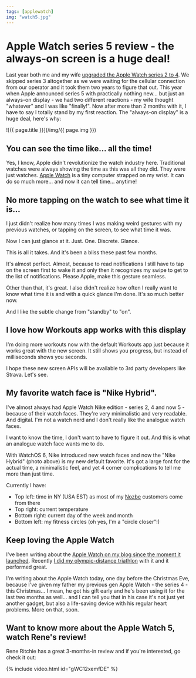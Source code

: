 ```yaml
---
tags: [applewatch]
img: "watch5.jpg"
---
```


# Apple Watch series 5 review - the always-on screen is a huge deal!

Last year both me and my wife [upgraded the Apple Watch series 2 to 4](https://sliwinski.com/watch4). We skipped series 3 altogether as we were waiting for the cellular connection from our operator and it took them two years to figure that out. This year when Apple announced series 5 with practically nothing new... but just an always-on display - we had two different reactions - my wife thought "whatever" and I was like "finally!". Now after more than 2 months with it, I have to say I totally stand by my first reaction. The "always-on display" is a huge deal, here's why:

<!--More-->

![{{ page.title }}](/img/{{ page.img }})



## You can see the time like... all the time!

Yes, I know, Apple didn't revolutionize the watch industry here. Traditional watches were always showing the time as this was all they did. They were just watches. [Apple Watch](/tag/applewatch) is a tiny computer strapped on my wrist. It can do so much more... and now it can tell time... anytime!

## No more tapping on the watch to see what time it is...

I just didn't realize how many times I was making weird gestures with my previous watches, or tapping on the screen, to see what time it was.

Now I can just glance at it. Just. One. Discrete. Glance.

This is all it takes. And it's been a bliss these past few months.

It's almost perfect. Almost, because to read notifications I still have to tap on the screen first to wake it and only then it recognizes my swipe to get to the list of notifications. Please Apple, make this gesture seamless.

Other than that, it's great. I also didn't realize how often I really want to know what time it is and with a quick glance I'm done. It's so much better now.

And I like the subtle change from "standby" to "on".

## I love how Workouts app works with this display

I'm doing more workouts now with the default Workouts app just because it works great with the new screen. It still shows you progress, but instead of milliseconds shows you seconds.

I hope these new screen APIs will be available to 3rd party developers like Strava. Let's see.

## My favorite watch face is "Nike Hybrid".

I've almost always had Apple Watch Nike edition - series 2, 4 and now 5 - because of their watch faces. They're very minimalistic and very readable. And digital. I'm not a watch nerd and I don't really like the analogue watch faces.

I want to know the time, I don't want to have to figure it out. And this is what an analogue watch face wants me to do.

With WatchOS 6, Nike introduced new watch faces and now the "Nike Hybrid" (photo above) is my new default favorite. It's got a large font for the actual time, a minimalistic feel, and yet 4 corner complications to tell me more than just time.

Currently I have:

- Top left: time in NY (USA EST) as most of my [Nozbe][n] customers come from there
- Top right: current temperature
- Bottom right: current day of the week and month
- Bottom left: my fitness circles (oh yes, I'm a "circle closer"!)

## Keep loving the Apple Watch

I've been writing about the [Apple Watch on my blog since the moment it launched](/tag/applewatch). Recently [I did my olympic-distance triathlon](https://sliwinski.com/triwatch) with it and it performed great.

I'm writing about the Apple Watch today, one day before the Christmas Eve, because I've given my father my previous gen Apple Watch - the series 4 - this Christmas... I mean, he got his gift early and he's been using it for the last two months as well... and I can tell you that in his case it's not just yet another gadget, but also a life-saving device with his regular heart problems. More on that, soon.

## Want to know more about the Apple Watch 5, watch Rene's review!

Rene Ritchie has a great 3-months-in review and if you're interested, go check it out:

{% include video.html id="gWC12xemfDE" %}

[n]: https://nozbe.com/
[p]: https://thepodcast.fm/